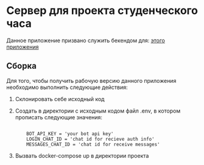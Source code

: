 # Сервер для проекта студенческого часа

Данное приложение призвано служить бекендом для: [этого приложения](https://github.com/Saibaken/web-development)

## Сборка

Для того, чтобы получить рабочую версию данного приложения необходимо выполнить следующие действия:

1) Склонировать себе исходный код
2) Создать в директории с исходным кодом файл .env, в котором прописать следующие значения:

    ``` shell

        BOT_API_KEY = 'your bot api key'
        LOGIN_CHAT_ID = 'chat id for recieve auth info'
        MESSAGES_CHAT_ID = 'chat id for receive messages'

    ```

3) Вызвать docker-compose up в директории проекта
